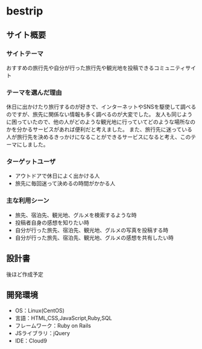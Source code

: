 # bestrip

## サイト概要

### サイトテーマ
おすすめの旅行先や自分が行った旅行先や観光地を投稿できるコミュニティサイト
​
### テーマを選んだ理由
休日に出かけたり旅行するのが好きで、インターネットやSNSを駆使して調べるのですが、旅先に関係ない情報も多く調べるのが大変でした。
友人も同じように困っていたので、他の人がどのような観光地に行っていてどのような場所なのかを分かるサービスがあれば便利だと考えました。
また、旅行先に迷っている人が旅行先を決めるきっかけになることができるサービスになると考え、このテーマにしました。
​
### ターゲットユーザ
- アウトドアで休日によく出かける人
- 旅先に毎回迷って決めるの時間がかかる人
​
### 主な利用シーン
- 旅先、宿泊先、観光地、グルメを検索するような時
- 投稿者自身の感想を知りたい時
- 自分が行った旅先、宿泊先、観光地、グルメの写真を投稿する時
- 自分が行った旅先、宿泊先、観光地、グルメの感想を共有したい時
​
## 設計書
後ほど作成予定
​
## 開発環境
- OS：Linux(CentOS)
- 言語：HTML,CSS,JavaScript,Ruby,SQL
- フレームワーク：Ruby on Rails
- JSライブラリ：jQuery
- IDE：Cloud9
​